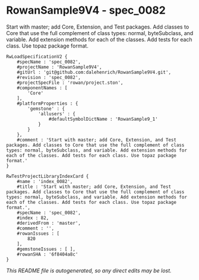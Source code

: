 # RowanSample9V4 - spec_0082
Start with master; add Core, Extension, and Test packages. Add classes to Core that use the full complement of class types: normal, byteSubclass, and variable. Add extension methods for each of the classes. Add tests for each class. Use topaz package format.
```
RwLoadSpecificationV2 {
	#specName : 'spec_0082',
	#projectName : 'RowanSample9V4',
	#gitUrl : 'git@github.com:dalehenrich/RowanSample9V4.git',
	#revision : 'spec_0082',
	#projectSpecFile : 'rowan/project.ston',
	#componentNames : [
		'Core'
	],
	#platformProperties : {
		'gemstone' : {
			'allusers' : {
				#defaultSymbolDictName : 'RowanSample9_1'
			}
		}
	},
	#comment : 'Start with master; add Core, Extension, and Test packages. Add classes to Core that use the full complement of class types: normal, byteSubclass, and variable. Add extension methods for each of the classes. Add tests for each class. Use topaz package format.'
}

RwTestProjectLibraryIndexCard {
	#name : 'index_0082',
	#title : 'Start with master; add Core, Extension, and Test packages. Add classes to Core that use the full complement of class types: normal, byteSubclass, and variable. Add extension methods for each of the classes. Add tests for each class. Use topaz package format.',
	#specName : 'spec_0082',
	#index : 82,
	#derivedFrom : 'master',
	#comment : '',
	#rowanIssues : [
		820
	],
	#gemstoneIssues : [ ],
	#rowanSHA : '6f8404a8c'
}
```

*This README file is autogenerated, so any direct edits may be lost.*
